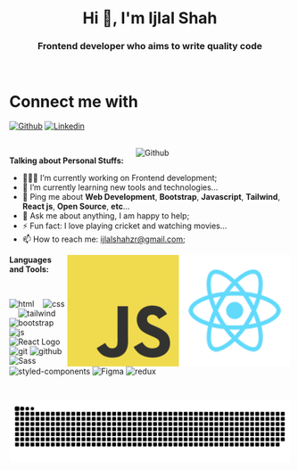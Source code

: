 <h1 align="center">Hi 👋, I'm Ijlal Shah</h1>
<h3 align="center">Frontend developer who aims to write quality code</h3>
<br />

<div>
<h1>Connect me with</h1>
  
[![Github](https://img.shields.io/badge/-Github-000?style=flat&logo=Github&logoColor=white)](https://github.com/Ijlal-shah)
[![Linkedin](https://img.shields.io/badge/-LinkedIn-blue?style=flat&logo=Linkedin&logoColor=white)](https://www.linkedin.com/in/ijlal-shah-744178231/)

</div>
<br />

  <img width="55%" align="right" alt="Github" src="https://raw.githubusercontent.com/onimur/.github/master/.resources/git-header.svg" />
  
  
**Talking about Personal Stuffs:**

- 👨🏽‍💻 I’m currently working on Frontend development;
- 🌱 I’m currently learning new tools and technologies...
- 💬 Ping me about **Web Development**, **Bootstrap**, **Javascript**, **Tailwind**, **React js**, **Open Source**, **etc**...
- 💬 Ask me about anything, I am happy to help;
- ⚡ Fun fact: I love playing cricket and watching movies...
- 📫 How to reach me: ijlalshahzr@gmail.com;

<img height="200" align="right" src="https://raw.githubusercontent.com/github/explore/master/topics/react/react.png">
<img height="200" align="right"  src="https://raw.githubusercontent.com/github/explore/59009b1589a883459c0ae19044e3e7e3ec0c4e0a/topics/javascript/javascript.png">

**Languages and Tools:**  

<br />

<p>
  <img src="https://upload.wikimedia.org/wikipedia/commons/thumb/6/61/HTML5_logo_and_wordmark.svg/2048px-HTML5_logo_and_wordmark.svg.png" alt="html" width="auto" height="40">&nbsp;&nbsp;&nbsp;
  <img src='https://upload.wikimedia.org/wikipedia/commons/thumb/d/d5/CSS3_logo_and_wordmark.svg/1200px-CSS3_logo_and_wordmark.svg.png' alt="css" width="auto" height="40">&nbsp;&nbsp;&nbsp;
  <img src='https://upload.wikimedia.org/wikipedia/commons/thumb/d/d5/Tailwind_CSS_Logo.svg/600px-Tailwind_CSS_Logo.svg.png?20211001194333' alt="tailwind" width="auto" height="40">&nbsp;&nbsp;&nbsp;
  <img src='https://upload.wikimedia.org/wikipedia/commons/thumb/b/b2/Bootstrap_logo.svg/512px-Bootstrap_logo.svg.png?20210507000024' alt="bootstrap" width="auto" height="40">&nbsp;&nbsp;&nbsp;
  <img src='https://upload.wikimedia.org/wikipedia/commons/6/6a/JavaScript-logo.png' height='40' width='auto' alt="js">
<img src="https://upload.wikimedia.org/wikipedia/commons/a/a7/React-icon.svg" height="40" width="auto" alt="React Logo">



  <br>
  <img width="auto" height="40" alt="git" src="https://upload.wikimedia.org/wikipedia/commons/thumb/e/e0/Git-logo.svg/512px-Git-logo.svg.png?20160811101906">
  <img src="https://upload.wikimedia.org/wikipedia/commons/thumb/9/91/Octicons-mark-github.svg/600px-Octicons-mark-github.svg.png?20180806170715" alt="github" width="auto" height="40"/>
  <img src="https://upload.wikimedia.org/wikipedia/commons/thumb/9/96/Sass_Logo_Color.svg/512px-Sass_Logo_Color.svg.png?20150315202757" alt="Sass" width="auto" height="40"/>
  <img src="https://cdn.worldvectorlogo.com/logos/styled-components-1.svg" alt="styled-components" width="auto" height="40"/>
  <img src="https://upload.wikimedia.org/wikipedia/commons/thumb/3/33/Figma-logo.svg/400px-Figma-logo.svg.png?20190122211436" alt="Figma" width="auto" height="40"/>
  <img src="https://www.svgrepo.com/show/303557/redux-logo.svg" alt="redux" width="auto" height="40"/>
 
  
<p align="center">
  
<br/>
  
![](https://github.com/Platane/snk/raw/output/github-contribution-grid-snake.svg)
